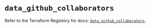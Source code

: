 # `data_github_collaborators`

Refer to the Terraform Registory for docs: [`data_github_collaborators`](https://registry.terraform.io/providers/integrations/github/5.27.0/docs/data-sources/collaborators).
